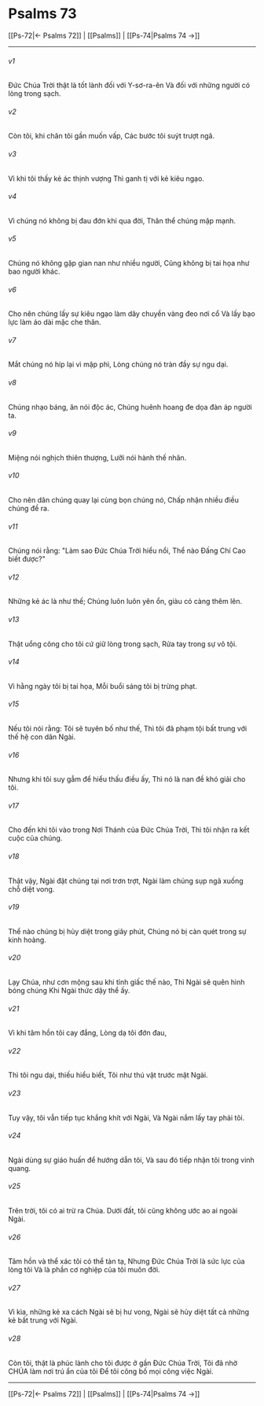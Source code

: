 # Psalms 73

[[Ps-72|← Psalms 72]] | [[Psalms]] | [[Ps-74|Psalms 74 →]]
***



###### v1 
Đức Chúa Trời thật là tốt lành đối với Y-sơ-ra-ên Và đối với những người có lòng trong sạch. 

###### v2 
Còn tôi, khi chân tôi gần muốn vấp, Các bước tôi suýt trượt ngã. 

###### v3 
Vì khi tôi thấy kẻ ác thịnh vượng Thì ganh tị với kẻ kiêu ngạo. 

###### v4 
Vì chúng nó không bị đau đớn khi qua đời, Thân thể chúng mập mạnh. 

###### v5 
Chúng nó không gặp gian nan như nhiều người, Cũng không bị tai họa như bao người khác. 

###### v6 
Cho nên chúng lấy sự kiêu ngạo làm dây chuyền vàng đeo nơi cổ Và lấy bạo lực làm áo dài mặc che thân. 

###### v7 
Mắt chúng nó híp lại vì mập phì, Lòng chúng nó tràn đầy sự ngu dại. 

###### v8 
Chúng nhạo báng, ăn nói độc ác, Chúng huênh hoang đe dọa đàn áp người ta. 

###### v9 
Miệng nói nghịch thiên thượng, Lưỡi nói hành thế nhân. 

###### v10 
Cho nên dân chúng quay lại cùng bọn chúng nó, Chấp nhận nhiều điều chúng đề ra. 

###### v11 
Chúng nói rằng: "Làm sao Đức Chúa Trời hiểu nổi, Thể nào Đấng Chí Cao biết được?" 

###### v12 
Những kẻ ác là như thế; Chúng luôn luôn yên ổn, giàu có càng thêm lên. 

###### v13 
Thật uổng công cho tôi cứ giữ lòng trong sạch, Rửa tay trong sự vô tội. 

###### v14 
Vì hằng ngày tôi bị tai họa, Mỗi buổi sáng tôi bị trừng phạt. 

###### v15 
Nếu tôi nói rằng: Tôi sẽ tuyên bố như thế, Thì tôi đã phạm tội bất trung với thế hệ con dân Ngài. 

###### v16 
Nhưng khi tôi suy gẫm để hiểu thấu điều ấy, Thì nó là nan đề khó giải cho tôi. 

###### v17 
Cho đến khi tôi vào trong Nơi Thánh của Đức Chúa Trời, Thì tôi nhận ra kết cuộc của chúng. 

###### v18 
Thật vậy, Ngài đặt chúng tại nơi trơn trợt, Ngài làm chúng sụp ngã xuống chỗ diệt vong. 

###### v19 
Thể nào chúng bị hủy diệt trong giây phút, Chúng nó bị càn quét trong sự kinh hoàng. 

###### v20 
Lạy Chúa, như cơn mộng sau khi tỉnh giấc thế nào, Thì Ngài sẽ quên hình bóng chúng Khi Ngài thức dậy thể ấy. 

###### v21 
Vì khi tâm hồn tôi cay đắng, Lòng dạ tôi đớn đau, 

###### v22 
Thì tôi ngu dại, thiếu hiểu biết, Tôi như thú vật trước mặt Ngài. 

###### v23 
Tuy vậy, tôi vẫn tiếp tục khắng khít với Ngài, Và Ngài nắm lấy tay phải tôi. 

###### v24 
Ngài dùng sự giáo huấn để hướng dẫn tôi, Và sau đó tiếp nhận tôi trong vinh quang. 

###### v25 
Trên trời, tôi có ai trừ ra Chúa. Dưới đất, tôi cũng không ước ao ai ngoài Ngài. 

###### v26 
Tâm hồn và thể xác tôi có thể tàn tạ, Nhưng Đức Chúa Trời là sức lực của lòng tôi Và là phần cơ nghiệp của tôi muôn đời. 

###### v27 
Vì kìa, những kẻ xa cách Ngài sẽ bị hư vong, Ngài sẽ hủy diệt tất cả những kẻ bất trung với Ngài. 

###### v28 
Còn tôi, thật là phúc lành cho tôi được ở gần Đức Chúa Trời, Tôi đã nhờ CHÚA làm nơi trú ẩn của tôi Để tôi công bố mọi công việc Ngài.

***
[[Ps-72|← Psalms 72]] | [[Psalms]] | [[Ps-74|Psalms 74 →]]
